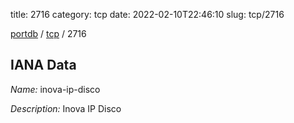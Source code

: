 title: 2716
category: tcp
date: 2022-02-10T22:46:10
slug: tcp/2716

[portdb](/) / [tcp](/category/tcp.html) / 2716


## IANA Data

_Name:_ inova-ip-disco

_Description:_ Inova IP Disco

